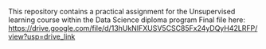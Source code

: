 This repository contains a practical assignment for the Unsupervised learning course within the Data Science diploma program
Final file here: https://drive.google.com/file/d/13hUkNIFXUSV5CSC85Fx24yDQyH42LRFP/view?usp=drive_link

